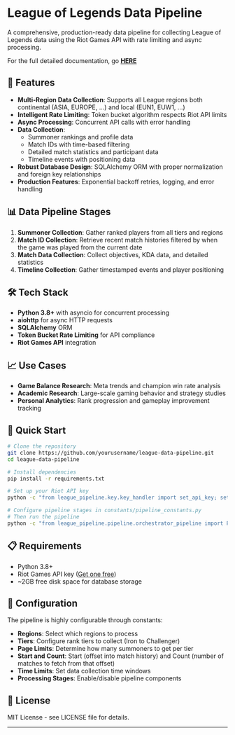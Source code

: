# League of Legends Data Pipeline
A comprehensive, production-ready data pipeline for collecting League of Legends data using the Riot Games API with rate limiting and async processing.

For the full detailed documentation, go **[HERE](https://github.com/PadTo/League-of-Legends-data-pipeline/tree/main/docs)**


## 🚀 Features

- **Multi-Region Data Collection**: Supports all League regions both continental (ASIA, EUROPE, ...) and local (EUN1, EUW1, ...)
- **Intelligent Rate Limiting**: Token bucket algorithm respects Riot API limits
- **Async Processing**: Concurrent API calls with error handling
- **Data Collection**: 
  - Summoner rankings and profile data
  - Match IDs with time-based filtering
  - Detailed match statistics and participant data
  - Timeline events with positioning data
- **Robust Database Design**: SQLAlchemy ORM with proper normalization and foreign key relationships
- **Production Features**: Exponential backoff retries, logging, and error handling

## 📊 Data Pipeline Stages

1. **Summoner Collection**: Gather ranked players from all tiers and regions
2. **Match ID Collection**: Retrieve recent match histories filtered by when the game was played from the current date
3. **Match Data Collection**: Collect objectives, KDA data, and detailed statistics 
4. **Timeline Collection**: Gather timestamped events and player positioning

## 🛠️ Tech Stack

- **Python 3.8+** with asyncio for concurrent processing
- **aiohttp** for async HTTP requests  
- **SQLAlchemy** ORM
- **Token Bucket Rate Limiting** for API compliance
- **Riot Games API** integration

## 📈 Use Cases

- **Game Balance Research**: Meta trends and champion win rate analysis
- **Academic Research**: Large-scale gaming behavior and strategy studies
- **Personal Analytics**: Rank progression and gameplay improvement tracking

## 🚦 Quick Start

```bash
# Clone the repository
git clone https://github.com/yourusername/league-data-pipeline.git
cd league-data-pipeline

# Install dependencies
pip install -r requirements.txt

# Set up your Riot API key
python -c "from league_pipeline.key.key_handler import set_api_key; set_api_key('YOUR_API_KEY')"

# Configure pipeline stages in constants/pipeline_constants.py
# Then run the pipeline
python -c "from league_pipeline.pipeline.orchestrator_pipeline import PipelineOrchestrator; PipelineOrchestrator().run_full_pipeline()"
```

## 📋 Requirements

- Python 3.8+
- Riot Games API key ([Get one free](https://developer.riotgames.com))
- ~2GB free disk space for database storage

## 🔧 Configuration

The pipeline is highly configurable through constants:
- **Regions**: Select which regions to process
- **Tiers**: Configure rank tiers to collect (Iron to Challenger)
- **Page Limits**: Determine how many summoners to get per tier
- **Start and Count**: Start (offset into match history) and Count (number of matches to fetch from that offset)
- **Time Limits**: Set data collection time windows
- **Processing Stages**: Enable/disable pipeline components

## 📄 License

MIT License - see LICENSE file for details.

---

